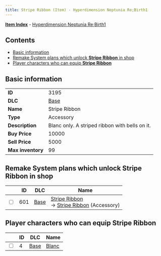 ```yaml
---
title: Stripe Ribbon (Item) - Hyperdimension Neptunia Re;Birth1
---
```


[**Item Index**](/neptunia/rb1/item/index.html) - [Hyperdimension Neptunia Re;Birth1](/neptunia/rb1)

## Contents

- [Basic information](#basic-information)
- [Remake System plans which unlock **Stripe Ribbon** in shop](#remake-system-plans-which-unlock-stripe-ribbon-in-shop)
- [Player characters who can equip **Stripe Ribbon**](#player-characters-who-can-equip-stripe-ribbon)

## Basic information

|   |   |
| -- | -- |
| **ID** | 3195 |
| **DLC** | [Base](/neptunia/rb1/dlc/1-base.html) |
| **Name** | Stripe Ribbon |
| **Type** | Accessory |
| **Description** | Blanc only. A striped ribbon with bells on it. |
| **Buy Price** | 10000 |
| **Sell Price** | 5000 |
| **Max inventory** | 99 |


## Remake System plans which unlock **Stripe Ribbon** in shop

|    | ID | DLC | Name |
| -- | -- | --- | ---- |
| <input type="checkbox" id="rb1-remake-1-601" class="trackbox" /> | 601 | [Base](/neptunia/rb1/dlc/1-base.html) | [Stripe Ribbon](/neptunia/rb1/remake/1-601-stripe-ribbon.html)<br /> → [Stripe Ribbon](/neptunia/rb1/item/1-3195-stripe-ribbon.html) (Accessory) |


## Player characters who can equip **Stripe Ribbon**

|    | ID | DLC | Name |
| -- | -- | --- | ---- |
| <input type="checkbox" id="rb1-player-1-4" class="trackbox" /> | 4 | [Base](/neptunia/rb1/dlc/1-base.html) | [Blanc](/neptunia/rb1/player/1-4-blanc.html) |

